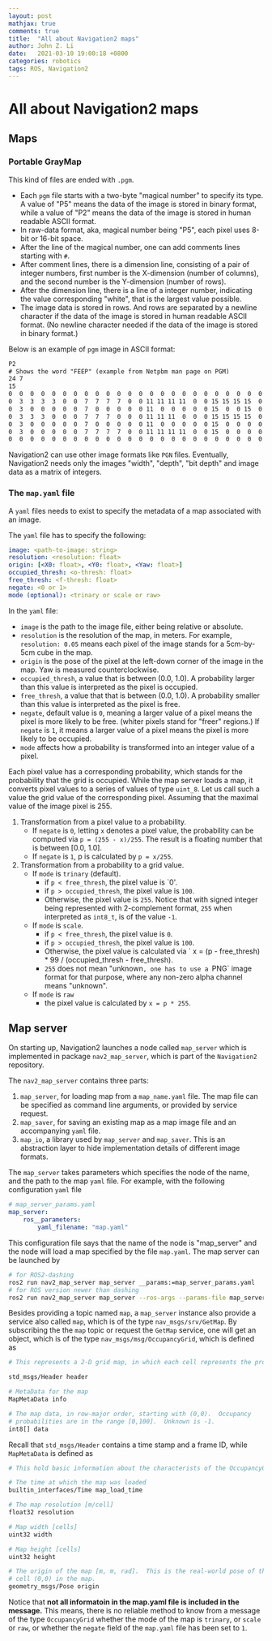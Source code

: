 ```yaml
---
layout: post
mathjax: true
comments: true
title:  "All about Navigation2 maps"
author: John Z. Li
date:   2021-03-10 19:00:18 +0800
categories: robotics
tags: ROS, Navigation2
---
```


# All about Navigation2 maps
## Maps
### Portable GrayMap
This kind of files are ended with `.pgm`.
- Each `pgm` file starts with a two-byte "magical number" to specify its type.
A value of "P5" means the data of the image is stored in binary format,
while a value of "P2" means the data of the image is stored in human readable ASCII format.
- In raw-data format, aka, magical number being "P5", each pixel uses 8-bit or 16-bit space.
- After the line of the magical number, one can add comments lines starting with `#`.
- After comment lines, there is a dimension line, consisting of a pair of integer numbers,
first number is the X-dimension (number of columns), and the second number is the Y-dimension (number of rows).
- After the dimension line, there is a line of a integer number, indicating the value corresponding "white",
that is the largest value possible.
- The image data is stored in rows. And rows are separated by a newline character if
the data of the image is stored in human readable ASCII format. (No newline character
needed if the data of the image is stored in binary format.)

Below is an example of `pgm` image in ASCII format:

```txt
P2
# Shows the word "FEEP" (example from Netpbm man page on PGM)
24 7
15
0  0  0  0  0  0  0  0  0  0  0  0  0  0  0  0  0  0  0  0  0  0  0  0
0  3  3  3  3  0  0  7  7  7  7  0  0 11 11 11 11  0  0 15 15 15 15  0
0  3  0  0  0  0  0  7  0  0  0  0  0 11  0  0  0  0  0 15  0  0 15  0
0  3  3  3  0  0  0  7  7  7  0  0  0 11 11 11  0  0  0 15 15 15 15  0
0  3  0  0  0  0  0  7  0  0  0  0  0 11  0  0  0  0  0 15  0  0  0  0
0  3  0  0  0  0  0  7  7  7  7  0  0 11 11 11 11  0  0 15  0  0  0  0
0  0  0  0  0  0  0  0  0  0  0  0  0  0  0  0  0  0  0  0  0  0  0  0
```

Navigation2 can use other image formats like `PGN` files. Eventually, Navigation2
needs only the images "width", "depth", "bit depth" and image data as a matrix of
integers.

### The `map.yaml` file
A `yaml` files needs to exist to specify the metadata of a map associated with an image.

The `yaml` file has to specify the following:

```yaml
image: <path-to-image: string>
resolution: <resolution: float>
origin: [<X0: float>, <Y0: float>, <Yaw: float>]
occupied_thresh: <o-thresh: float>
free_thresh: <f-thresh: float>
negate: <0 or 1>
mode (optional): <trinary or scale or raw>
```

In the `yaml` file:
- `image` is the path to the image file, either being relative or absolute.
- `resolution` is the resolution of the map, in meters. For example, `resolution: 0.05` means
each pixel of the image stands for a 5cm-by-5cm cube in the map.
- `origin` is the pose of the pixel at the left-down corner of the image in the map. Yaw is measured counterclockwise.
- `occupied_thresh`, a value that is between (0.0, 1.0). A probability larger than this value is interpreted as the pixel is occupied.
- `free_thresh`, a value that that is between (0.0, 1.0). A probability smaller than this value is interpreted as the pixel is free.
- `negate`, default value is `0`, meaning a larger value of a pixel means the pixel is more likely to be free.
(whiter pixels stand for "freer" regions.)
If `negate` is `1`, it means a larger value of a pixel means  the pixel is more likely to be occupied.
- `mode` affects how a probability is transformed into an integer value of a pixel.

Each pixel value has a corresponding probability, which stands for the probability
that the grid is occupied. While the map server loads a map, it converts pixel values
to a series of values of type `uint_8`. Let us call such a value the grid value of
the corresponding pixel.
Assuming that the maximal value of the image pixel is 255.
1. Transformation from a pixel value to a probability.
	- If `negate` is `0`, letting `x` denotes a pixel value, the probability can be computed via `p = (255 - x)/255`.
	The result is a floating number that is between [0.0, 1.0].
	- If `negate` is `1`, p is calculated by `p = x/255`.
2. Transformation from a probability to a grid value.
	- If `mode` is `trinary` (default).
		* if `p < free_thresh`, the pixel value is `0'.
		* if `p > occupied_thresh`, the pixel value is `100`.
		* Otherwise,  the pixel value is `255`. Notice that with signed integer being represented with 2-complement format, `255` when interpreted as `int8_t`, is of the value `-1`.
	- If `mode` is `scale`.
		* if `p < free_thresh`, the pixel value is `0`.
		* if `p > occupied_thresh`, the pixel value is `100`.
		* Otherwise, the pixel value is calculated via ` x = (p - free_thresh) * 99 / (occupied_thresh - free_thresh).
		* `255` does not mean "unknown`, one has to use a `PNG` image format for that purpose, where any non-zero alpha channel means "unknown".
	- If `mode` is `raw`
		* the pixel value is calculated by `x = p * 255`.

## Map server
On starting up, Navigation2 launches a node called `map_server` which is implemented in package `nav2_map_server`,
which is part of the `Navigation2` repository.

The `nav2_map_server` contains three parts:
1. `map_server`, for loading map from a `map_name.yaml` file. The map file can be specified as command line arguments,
or provided by service request.
2. `map_saver`, for saving an existing map as a map image file and an accompanying `yaml` file.
3. `map_io`, a library used by `map_server` and `map_saver`. This is an abstraction layer to hide implementation details of different image formats.

The `map_server` takes parameters which specifies the node of the name, and the path to the map `yaml` file.
For example, with the following configuration `yaml` file

```yaml
# map_server_params.yaml
map_server:
    ros__parameters:
        yaml_filename: "map.yaml"
```

This configuration file says that the name of the node is "map_server" and the node will load a map specified by the file `map.yaml`.
The map server can be launched by

```bash
# for ROS2-dashing
ros2 run nav2_map_server map_server __params:=map_server_params.yaml
# for ROS version newer than dashing
ros2 run nav2_map_server map_server --ros-args --params-file map_server_params.yaml
```

Besides providing a topic named `map`, a `map_server` instance also provide a service also called `map`,
which is of the type `nav_msgs/srv/GetMap`. By subscribing the the `map` topic or request the `GetMap` service,
one will get an object, which is of the type `nav_msgs/msg/OccupancyGrid`, which is defined as

```bash
# This represents a 2-D grid map, in which each cell represents the probability of occupancy.

std_msgs/Header header

# MetaData for the map
MapMetaData info

# The map data, in row-major order, starting with (0,0).  Occupancy
# probabilities are in the range [0,100].  Unknown is -1.
int8[] data
```

Recall that `std_msgs/Header` contains a time stamp and a frame ID, while
`MapMetaData` is defined as

```bash
# This hold basic information about the characterists of the OccupancyGrid

# The time at which the map was loaded
builtin_interfaces/Time map_load_time

# The map resolution [m/cell]
float32 resolution

# Map width [cells]
uint32 width

# Map height [cells]
uint32 height

# The origin of the map [m, m, rad].  This is the real-world pose of the
# cell (0,0) in the map.
geometry_msgs/Pose origin
```

Notice that **not all informatoin in the map.yaml file is included in the message.**
This means, there is no reliable method to know from a message of the type `OccupancyGrid`
whether the mode of the map is `trinary`, or `scale` or `raw`, or whether the `negate` field
of the `map.yaml` file has been set to `1`.
